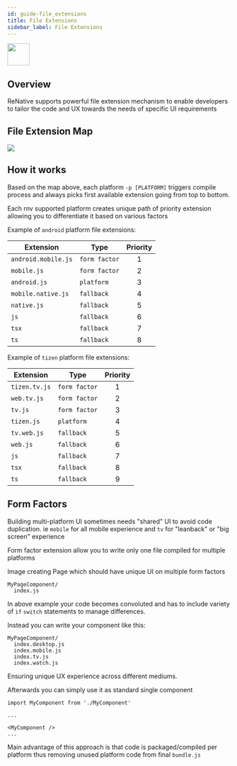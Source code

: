 ```yaml
---
id: guide-file_extensions
title: File Extensions
sidebar_label: File Extensions
---
```



<img src="https://renative.org/img/ic_file_extensions.png" width=50 height=50 />

## Overview

ReNative supports powerful file extension mechanism to enable developers to tailor the code and UX towards the needs of specific UI requirements

## File Extension Map

<img src="https://renative.org/img/file_extensions.png" />

## How it works

Based on the map above, each platform `-p [PLATFORM]` triggers compile process and always picks first available extension going from top to bottom.

Each rnv supported platform creates unique path of priority extension allowing you to differentiate it based on various factors

Example of `android` platform file extensions:


| Extension | Type    | Priority  |
| --------- | --------- | :-------: |
| `android.mobile.js` | `form factor` | 1 |
| `mobile.js` | `form factor` | 2 |
| `android.js` | `platform` | 3 |
| `mobile.native.js` | `fallback` | 4 |
| `native.js` | `fallback` | 5 |
| `js` | `fallback` | 6 |
| `tsx` | `fallback` | 7 |
| `ts` | `fallback` | 8 |


Example of `tizen` platform file extensions:


| Extension | Type    | Priority  |
| --------- | --------- | :-------: |
| `tizen.tv.js` | `form factor` | 1 |
| `web.tv.js` | `form factor` | 2 |
| `tv.js` | `form factor` | 3 |
| `tizen.js` | `platform` | 4 |
| `tv.web.js` | `fallback` | 5 |
| `web.js` | `fallback` | 6 |
| `js` | `fallback` | 7 |
| `tsx` | `fallback` | 8 |
| `ts` | `fallback` | 9 |


## Form Factors

Building multi-platform UI sometimes needs "shared" UI to avoid code duplication. ie `mobile` for all mobile experience and `tv` for "leanback" or "big screen" experience

Form factor extension allow you to write only one file compiled for multiple platforms

Image creating Page which should have unique UI on multiple form factors

```
MyPageComponent/
  index.js
```

In above example your code becomes convoluted and has to include variety of `if` `switch` statements to manage differences.

Instead you can write your component like this:

```
MyPageComponent/
  index.desktop.js
  index.mobile.js
  index.tv.js
  index.watch.js
```

Ensuring unique UX experience across different mediums.

Afterwards you can simply use it as standard single component

```
import MyComponent from './MyComponent'

...

<MyComponent />
...
```

Main advantage of this approach is that code is packaged/compiled per platform thus removing unused platform code from final `bundle.js`
